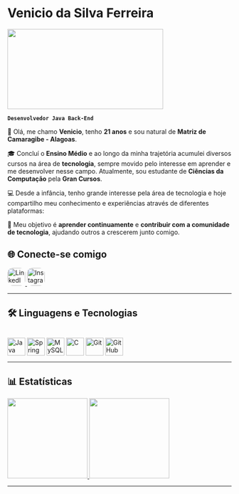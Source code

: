# Venicio da Silva Ferreira

 <div align="">
  <img src="https://cdn.dribbble.com/users/1292677/screenshots/6139167/avento.gif" width="350" height="180"/>
</div>

**`Desenvolvedor Java Back-End`**

👋 Olá, me chamo **Venicio**, tenho **21 anos** e sou natural de **Matriz de Camaragibe - Alagoas**.

🎓 Concluí o **Ensino Médio** e ao longo da minha trajetória acumulei diversos cursos na área de **tecnologia**, sempre movido pelo interesse em aprender e me desenvolver nesse campo. Atualmente, sou estudante de **Ciências da Computação** pela **Gran Cursos**.

💻 Desde a infância, tenho grande interesse pela área de tecnologia e hoje compartilho meu conhecimento e experiências através de diferentes plataformas:


🚀 Meu objetivo é **aprender continuamente** e **contribuir com a comunidade de tecnologia**, ajudando outros a crescerem junto comigo.


## 🌐 Conecte-se comigo

<a href="https://www.linkedin.com/in/venicio-da-silva-ferreira-b47051223">
  <img 
    src="https://cdn.jsdelivr.net/gh/devicons/devicon/icons/linkedin/linkedin-original.svg" 
    alt="LinkedIn" 
    width="40" 
    height="40" 
    style="border-radius: 12px;" 
  />
</a>
<a href="https://www.instagram.com/venicio_dev?igsh=ZXN2eXl5cmppem5w">
  <img 
    src="https://upload.wikimedia.org/wikipedia/commons/a/a5/Instagram_icon.png" 
    alt="Instagram" 
    width="40" 
    height="40" 
    style="border-radius: 12px;" 
  />
</a>

---

## 🛠️ Linguagens e Tecnologias

<div style="display: inline_block"><br/>
  <img align="center" alt="Java" height="40" width="40" src="https://cdn.jsdelivr.net/gh/devicons/devicon/icons/java/java-original.svg" />
  <img align="center" alt="Spring" height="40" width="40" src="https://cdn.jsdelivr.net/gh/devicons/devicon/icons/spring/spring-original.svg" />
  <img align="center" alt="MySQL" height="40" width="40" src="https://cdn.jsdelivr.net/gh/devicons/devicon/icons/mysql/mysql-original.svg" />
  <img align="center" alt="C" height="40" width="40" src="https://devicon-website.vercel.app/api/c/original.svg" />
  <img align="center" alt="Git" height="40" width="40" src="https://cdn.jsdelivr.net/gh/devicons/devicon/icons/git/git-original.svg" />
 <img align="center" alt="GitHub" height="40" width="40" src="https://www.pngall.com/wp-content/uploads/13/Github-Logo-PNG.png" />


</div>

---

## 📊 Estatísticas

<div align="">
  <a href="https://github.com/venicio-dev">
    <img height="180em" src="https://github-readme-stats.vercel.app/api?username=venicio-silva&show_icons=true&theme=tokyonight&title_color=ffffff&text_color=ffffff&icon_color=00BFFF&include_all_commits=true&count_private=true&locale=pt-br"/>
    <img height="180em" src="https://github-readme-stats.vercel.app/api/top-langs/?username=venicio-silva&layout=compact&langs_count=8&theme=tokyonight&title_color=ffffff&text_color=ffffff&icon_color=00BFFF"/>
  </a>
 


</div>


---

